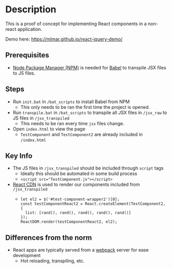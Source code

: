 # Description

This is a proof of concept for implementing React components in a non-react application.


Demo here: https://mlmar.github.io/react-jquery-demo/


## Prerequisites
- [Node Package Manager (NPM)](https://www.npmjs.com/) is needed for [Babel](https://babeljs.io/) to transpile JSX files to JS files.

## Steps
- Run `init.bat` in `/bat_scripts` to install Babel from NPM
  - This only needs to be ran the first time the project is opened.
- Run `transpile.bat` in `/bat_scripts` to transpile all JSX files in `/jsx_raw` to JS files in `/jsx_transpiled`
  - This needs to be ran every time `jsx` files change.
- Open `index.html` to view the page
  - `TestComponent` and `TestComponent2` are already included in `/index.html`

## Key Info
- The JS files in `/jsx_transpiled` should be included through `script` tags
  - Ideally this should be automated in some build process
  - `<script src="TestComponent.jx"></script>`
- [React CDN](https://reactjs.org/docs/cdn-links.html) is used to render our components included from `/jsx_transpiled`
  - ``` 
    let el2 = $('#test-component-wrapper2')[0];
    const testComponentReact2 = React.createElement(TestComponent2, {
      list: [rand(), rand(), rand(), rand(), rand()]
    });
    ReactDOM.render(testComponentReact2, el2);
    ```

## Differences from the norm
- React apps are typically served from a [webpack](https://webpack.js.org/) server for ease development
  - Hot reloading, transpiling, etc.